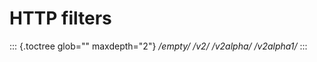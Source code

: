 HTTP filters
============

::: {.toctree glob="" maxdepth="2"}
*/empty/* */v2/* */v2alpha/* */v2alpha1/*
:::
